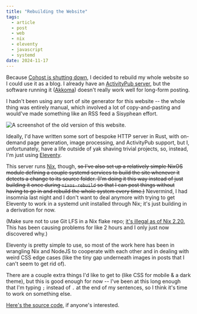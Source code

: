 ```yaml
---
title: "Rebuilding the Website"
tags:
  - article
  - post
  - web
  - nix
  - eleventy
  - javascript
  - systemd
date: 2024-11-17
---
```


Because [Cohost is shutting down](https://cohost.org/staff/post/7611443-cohost-to-shut-down), I decided to rebuild my whole website so I could use it as a blog. I already have an [ActivityPub server](https://social.ashwalker.net/Ash), but the software running it ([Akkoma](https://akkoma.dev/AkkomaGang/akkoma/)) doesn't really work well for long-form posting.

I hadn't been using any sort of site generator for this website -- the whole thing was entirely manual, which involved a lot of copy-and-pasting and would've made something like an RSS feed a Sisyphean effort.

<aside class="end"><img src="/post/article/ashwalker.net_old.png" alt="A screenshot of the old version of this website." title="The old version of this website." /></aside>

Ideally, I'd have written some sort of bespoke HTTP server in Rust, with on-demand page generation, image processing, and ActivityPub support, but I, unfortunately, have a life outside of yak shaving trivial projects, so, instead, I'm just using [Eleventy](https://www.11ty.dev/).

This server runs [Nix](https://nixos.org/), though, ~~so I've also set up a relatively simple NixOS module defining a couple systemd services to build the site whenever it detects a change to its source folder. (I'm doing it this way instead of just building it once during `nixos-rebuild` so that I can post things without having to go in and rebuild the whole system every time.)~~ Nevermind, I had insomnia last night and I don't want to deal anymore with trying to get Eleventy to work in a systemd unit installed through Nix; it's just building in a derivation for now.

(Make sure not to use Git LFS in a Nix flake repo; <a href="https://github.com/NixOS/nix/issues/10079" rel="external">it's illegal as of Nix 2.20.</a> This has been causing problems for like 2 hours and I only just now discovered why.)

Eleventy is pretty simple to use, so most of the work here has been in wrangling Nix and NodeJS to cooperate with each other and in dealing with weird CSS edge cases (like the tiny gap underneath images in posts that I can't seem to get rid of).

There are a couple extra things I'd like to get to (like CSS for mobile & a dark theme), but this is good enough for now -- I've been at this long enough that I'm typing `;` instead of `.` at the end of my sentences, so I think it's time to work on something else.

[Here's the source code](https://git.ashwalker.net/Ash/ashwalker.net/src/tag/v2.0.0), if anyone's interested.

